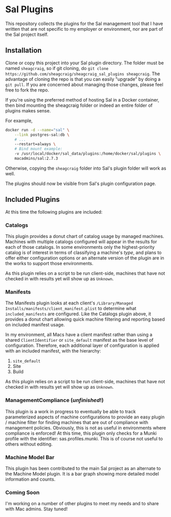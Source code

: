 # Sal Plugins
This repository collects the plugins for the Sal management tool that I have
written that are not specific to my employer or environment, nor are part of
the Sal project itself.

## Installation

Clone or copy this project into your Sal plugin directory. The folder must be
named `sheagcraig`, so if git cloning, do `git clone
https://github.com/sheagcraig/sheagcraig_sal_plugins sheagcraig`.  The
advantage of cloning the repo is that you can easily "upgrade" by doing a `git
pull`. If you are concerned about managing those changes, please feel free to
fork the repo.

If you're using the
preferred method of hosting Sal in a Docker container, then bind mounting the
sheagcraig folder or indeed an entire folder of plugins makes sense.

For example,

``` bash
docker run -d --name="sal" \
    --link postgres-sal:db \
	# ...
    --restart=always \
	# Bind mount example:
    -v /usr/local/docker/sal_data/plugins:/home/docker/sal/plugins \
    macadmins/sal:2.7.3
```

Otherwise, copying the `sheagcraig` folder into Sal's plugin folder will work
as well.

The plugins should now be visible from Sal's plugin configuration page.

## Included Plugins
At this time the following plugins are included:

### Catalogs
This plugin provides a donut chart of catalog usage by managed machines.
Machines with multiple catalogs configured will appear in the results for each
of those catalogs. In some environments only the highest-priority catalog is of
interest in terms of classifying a machine's _type_, and plans to offer either
configuration options or an alternate version of the plugin are in the works to
support those environments.

As this plugin relies on a script to be run client-side, machines that have not
checked in with results yet will show up as `Unknown`.

### Manifests
The Manifests plugin looks at each client's `/Library/Managed
Installs/manifests/client_manifest.plist` to determine what
`included_manifests` are configured. Like the Catalogs plugin above, it
provides a donut chart allowing quick machine filtering and reporting based on
included manifest usage.

In my environment, all Macs have a client manifest rather than using a shared
`ClientIdentifier` or `site_default` manifest as the base level of
configuration. Therefore, each additional layer of configuration is applied
with an included manifest, with the hierarchy:

1. `site_default`
2. Site
3. Build

As this plugin relies on a script to be run client-side, machines that have not
checked in with results yet will show up as `Unknown`.

### ManagementCompliance (_unfinished_!)
This plugin is a work in progress to eventually be able to track parameterized
aspects of machine configurations to provide an easy plugin / machine filter
for finding machines that are out of compliance with management policies.
Obviously, this is not as useful in environments where compliance is enforced!
At this time, this plugin only checks for a Munki profile with the identifier:
sas.profiles.munki. This is of course not useful to others without editing.

### Machine Model Bar
This plugin has been contributed to the main Sal project as an alternate to the
Machine Model plugin. It is a bar graph showing more detailed model information
and counts.

### Coming Soon
I'm working on a number of other plugins to meet my needs and to share with Mac
admins. Stay tuned!